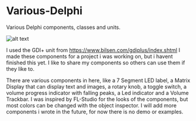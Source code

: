 # Various-Delphi
Various Delphi components, classes and units.


![alt text](https://erdesigns.eu/images/erd-components.png)

I used the GDI+ unit from https://www.bilsen.com/gdiplus/index.shtml
I made these components for a project i was working on, but i havent finished this yet. I like to share my components so others can use them if they like to. 

There are various components in here, like a 7 Segment LED label, a Matrix Display that can display text and images, a rotary knob, a toggle switch, a volume progress indicator with falling peaks, a Led indicator and a Volume Trackbar.
I was inspired by FL-Studio for the looks of the components, but most colors can be changed with the object inspector. I will add more components i wrote in the future, for now there is no demo or examples.
